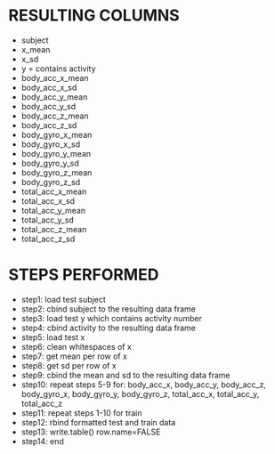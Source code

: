 # RESULTING COLUMNS
* subject
* x_mean
* x_sd
* y = contains activity
* body_acc_x_mean
* body_acc_x_sd
* body_acc_y_mean
* body_acc_y_sd
* body_acc_z_mean
* body_acc_z_sd
* body_gyro_x_mean
* body_gyro_x_sd
* body_gyro_y_mean
* body_gyro_y_sd
* body_gyro_z_mean
* body_gyro_z_sd
* total_acc_x_mean
* total_acc_x_sd
* total_acc_y_mean
* total_acc_y_sd
* total_acc_z_mean
* total_acc_z_sd

# STEPS PERFORMED
* step1: load test subject
* step2: cbind subject to the resulting data frame
* step3: load test y which contains activity number
* step4: cbind activity to the resulting data frame
* step5: load test x
* step6: clean whitespaces of x
* step7: get mean per row of x
* step8: get sd per row of x
* step9: cbind the mean and sd to the resulting data frame
* step10: repeat steps 5-9 for: body_acc_x, body_acc_y, body_acc_z, body_gyro_x, body_gyro_y, body_gyro_z, total_acc_x, total_acc_y, total_acc_z
* step11: repeat steps 1-10 for train
* step12: rbind formatted test and train data
* step13: write.table() row.name=FALSE
* step14: end

